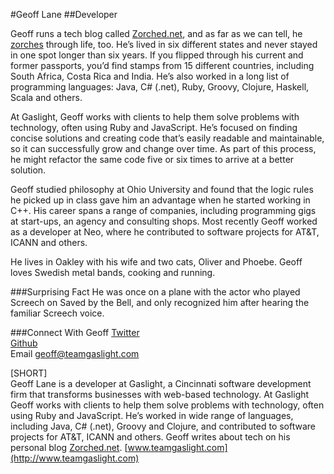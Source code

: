 #Geoff Lane##DeveloperGeoff runs a tech blog called [Zorched.net](http://www.zorched.net/), and as far as we can tell, he [zorches](http://dictionary.reference.com/browse/zorch?s=t) through life, too. He’s lived in six different states and never stayed in one spot longer than six years. If you flipped through his current and former passports, you’d find stamps from 15 different countries, including South Africa, Costa Rica and India. He’s also worked in a long list of programming languages: Java, C# (.net), Ruby, Groovy, Clojure, Haskell, Scala and others.At Gaslight, Geoff works with clients to help them solve problems with technology, often using Ruby and JavaScript. He’s focused on finding concise solutions and creating code that’s easily readable and maintainable, so it can successfully grow and change over time. As part of this process, he might refactor the same code five or six times to arrive at a better solution.Geoff studied philosophy at Ohio University and found that the logic rules he picked up in class gave him an advantage when he started working in C++. His career spans a range of companies, including programming gigs at start-ups, an agency and consulting shops. Most recently Geoff worked as a developer at Neo, where he contributed to software projects for AT&T, ICANN and others.He lives in Oakley with his wife and two cats, Oliver and Phoebe. Geoff loves Swedish metal bands, cooking and running.###Surprising FactHe was once on a plane with the actor who played Screech on Saved by the Bell, and only recognized him after hearing the familiar Screech voice.###Connect With Geoff[Twitter](https://twitter.com/geofflane)<br>[Github](https://github.com/geofflane)<br>Email geoff@teamgaslight.com[SHORT]<br>Geoff Lane is a developer at Gaslight, a Cincinnati software development firm that transforms businesses with web-based technology. At Gaslight Geoff works with clients to help them solve problems with technology, often using Ruby and JavaScript. He’s worked in wide range of languages, including Java, C# (.net), Groovy and Clojure, and contributed to software projects for AT&T, ICANN and others. Geoff writes about tech on his personal blog [Zorched.net](http://www.zorched.net/). [www.teamgaslight.com](http://www.teamgaslight.com)